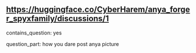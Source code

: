 ## https://huggingface.co/CyberHarem/anya_forger_spyxfamily/discussions/1

contains_question: yes

question_part: how you dare post anya picture
